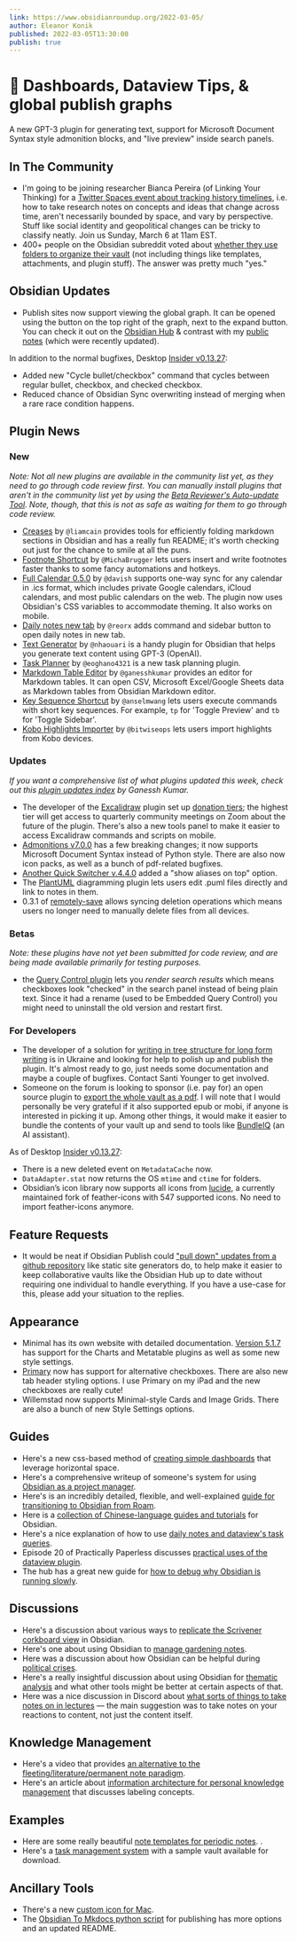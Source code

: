 ```yaml
---
link: https://www.obsidianroundup.org/2022-03-05/
author: Eleanor Konik
published: 2022-03-05T13:30:00
publish: true
---
```


# 🌠 Dashboards, Dataview Tips, & global publish graphs
A new GPT-3 plugin for generating text, support for Microsoft Document Syntax style admonition blocks, and "live preview" inside search panels. 

## In The Community

-   I'm going to be joining researcher Bianca Pereira (of Linking Your Thinking) for a [Twitter Spaces event about tracking history timelines](https://twitter.com/i/spaces/1yoKMWDaaqOJQ), i.e. how to take research notes on concepts and ideas that change across time, aren't necessarily bounded by space, and vary by perspective. Stuff like social identity and geopolitical changes can be tricky to classify neatly. Join us Sunday, March 6 at 11am EST.
-   400+ people on the Obsidian subreddit voted about [whether they use folders to organize their vault](https://www.reddit.com/r/ObsidianMD/comments/t2gk0j/folders_or_no_folders/) (not including things like templates, attachments, and plugin stuff). The answer was pretty much "yes."

## Obsidian Updates

-   Publish sites now support viewing the global graph. It can be opened using the button on the top right of the graph, next to the expand button. You can check it out on the [Obsidian Hub](https://publish.obsidian.md/hub/00+-+Start+here) & contrast with my [public notes](https://publish.obsidian.md/eleanorkonik/) (which were recently updated).

In addition to the normal bugfixes, Desktop [Insider v0.13.27](https://forum.obsidian.md/t/obsidian-release-v0-13-27-insider-build/33223):

-   Added new "Cycle bullet/checkbox" command that cycles between regular bullet, checkbox, and checked checkbox.
-   Reduced chance of Obsidian Sync overwriting instead of merging when a rare race condition happens.

## Plugin News

### New

_Note: Not all new plugins are available in the community list yet, as they need to go through code review first. You can manually install plugins that aren't in the community list yet by using the [Beta Reviewer's Auto-update Tool](https://github.com/TfTHacker/obsidian42-brat). Note, though, that this is not as safe as waiting for them to go through code review._

-   [Creases](https://github.com/liamcain/obsidian-creases) by `@liamcain` provides tools for efficiently folding markdown sections in Obsidian and has a really fun README; it's worth checking out just for the chance to smile at all the puns.
-   [Footnote Shortcut](https://github.com/MichaBrugger/obsidian-footnotes) by `@MichaBrugger` lets users insert and write footnotes faster thanks to some fancy automations and hotkeys.
-   [Full Calendar 0.5.0](https://github.com/davish/obsidian-full-calendar/releases/tag/0.5.1) by `@davish` supports one-way sync for any calendar in .ics format, which includes private Google calendars, iCloud calendars, and most public calendars on the web. The plugin now uses Obsidian's CSS variables to accommodate theming. It also works on mobile.
-   [Daily notes new tab](https://github.com/reorx/obsidian-daily-notes-new-tab) by `@reorx` adds command and sidebar button to open daily notes in new tab.
-   [Text Generator](https://github.com/nhaouari/obsidian-textgenerator-plugin) by `@nhaouari` is a handy plugin for Obsidian that helps you generate text content using GPT-3 (OpenAI).
-   [Task Planner](https://github.com/eoghano4321/TaskPlanner) by `@eoghano4321` is a new task planning plugin.
-   [Markdown Table Editor](https://github.com/ganesshkumar/obsidian-table-editor) by `@ganesshkumar` provides an editor for Markdown tables. It can open CSV, Microsoft Excel/Google Sheets data as Markdown tables from Obsidian Markdown editor.
-   [Key Sequence Shortcut](https://github.com/anselmwang/obsidian-key-sequence-shortcut) by `@anselmwang` lets users execute commands with short key sequences. For example, `tp` for 'Toggle Preview' and `tb` for 'Toggle Sidebar'.
-   [Kobo Highlights Importer](https://github.com/bitwiseops/obsidian-kobo-highlights-import) by `@bitwiseops` lets users import highlights from Kobo devices.

### Updates

_If you want a comprehensive list of what plugins updated this week, check out this [plugin updates index](https://obsidian-plugin-stats.vercel.app/updates) by Ganessh Kumar._

-   The developer of the [Excalidraw](https://github.com/zsviczian/obsidian-excalidraw-plugin/releases) plugin set up [donation tiers](https://ko-fi.com/zsolt); the highest tier will get access to quarterly community meetings on Zoom about the future of the plugin. There's also a new tools panel to make it easier to access Excalidraw commands and scripts on mobile.
-   [Admonitions v7.0.0](https://github.com/valentine195/obsidian-admonition/releases/tag/7.0.0) has a few breaking changes; it now supports Microsoft Document Syntax instead of Python style. There are also now icon packs, as well as a bunch of pdf-related bugfixes.
-   [Another Quick Switcher v.4.4.0](https://github.com/tadashi-aikawa/obsidian-another-quick-switcher/releases/tag/4.4.0) added a "show aliases on top" option.
-   The [PlantUML](https://github.com/joethei/obsidian-plantuml) diagramming plugin lets users edit .puml files directly and link to notes in them.
-   0.3.1 of [remotely-save](https://github.com/fyears/remotely-save) allows syncing deletion operations which means users no longer need to manually delete files from all devices.

### Betas

_Note: these plugins have not yet been submitted for code review, and are being made available primarily for testing purposes._

-   the [Query Control plugin](https://github.com/nothingislost/obsidian-query-control/releases/tag/0.3.0) lets you _render search results_ which means checkboxes look "checked" in the search panel instead of being plain text. Since it had a rename (used to be Embedded Query Control) you might need to uninstall the old version and restart first.

### For Developers

-   The developer of a solution for [writing in tree structure for long form writing](https://forum.obsidian.md/t/writing-in-tree-structure-the-solution-to-long-form-writing-gingko/20727/67) is in Ukraine and looking for help to polish up and publish the plugin. It's almost ready to go, just needs some documentation and maybe a couple of bugfixes. Contact Santi Younger to get involved.
-   Someone on the forum is looking to sponsor (i.e. pay for) an open source plugin to [export the whole vault as a pdf](https://forum.obsidian.md/t/will-pay-for-dev-vault-to-pdf/33335). I will note that I would personally be very grateful if it also supported epub or mobi, if anyone is interested in picking it up. Among other things, it would make it easier to bundle the contents of your vault up and send to tools like [BundleIQ](https://www.bundleiq.com/) (an AI assistant).

As of Desktop [Insider v0.13.27](https://forum.obsidian.md/t/obsidian-release-v0-13-27-insider-build/33223):

-   There is a new deleted event on `MetadataCache` now.
-   `DataAdapter.stat` now returns the OS `mtime` and `ctime` for folders.
-   Obsidian’s icon library now supports all icons from [lucide](https://lucide.dev/), a currently maintained fork of feather-icons with 547 supported icons. No need to import feather-icons anymore.

## Feature Requests

-   It would be neat if Obsidian Publish could ["pull down" updates from a github repository](https://forum.obsidian.md/t/github-webhooks-for-obsidian-publish/33457) like static site generators do, to help make it easier to keep collaborative vaults like the Obsidian Hub up to date without requiring one individual to handle everything. If you have a use-case for this, please add your situation to the replies.

## Appearance

-   Minimal has its own website with detailed documentation. [Version 5.1.7](https://github.com/kepano/obsidian-minimal/releases/tag/5.1.7) has support for the Charts and Metatable plugins as well as some new style settings.
-   [Primary](https://github.com/ceciliamay/obsidianmd-theme-primary/releases/tag/v.1.3.0) now has support for alternative checkboxes. There are also new tab header styling options. I use Primary on my iPad and the new checkboxes are really cute!
-   Willemstad now supports Minimal-style Cards and Image Grids. There are also a bunch of new Style Settings options.

## Guides

-   Here's a new css-based method of [creating simple dashboards](https://tfthacker.medium.com/dashboard-a-simple-organization-and-navigation-method-for-obsidian-vaults-2b1982d023a0) that leverage horizontal space.
-   Here's a comprehensive writeup of someone's system for using [Obsidian as a project manager](https://forum.obsidian.md/t/using-obsidian-at-work-project-manager-project-lead/33137).
-   Here's is an incredibly detailed, flexible, and well-explained [guide for transitioning to Obsidian from Roam](https://denisetodd.medium.com/the-road-from-roam-to-obsidian-f40d2333a676).
-   Here is a [collection of Chinese-language guides and tutorials](https://medium.com/pm%E7%9A%84%E7%94%9F%E7%94%A2%E5%8A%9B%E5%B7%A5%E5%85%B7%E7%AE%B1/obsidian-%E4%BD%BF%E7%94%A8%E6%95%99%E5%AD%B8-%E7%B8%BD%E7%9B%AE%E9%8C%84-%E6%8C%81%E7%BA%8C%E6%9B%B4%E6%96%B0%E4%B8%AD-2d23dce3ef02) for Obsidian.
-   Here's a nice explanation of how to use [daily notes and dataview's task queries](https://www.workings.tools/p/how-i-use-daily-notes-in-obsidian).
-   Episode 20 of Practically Paperless discusses [practical uses of the dataview plugin](https://jamierubin.net/2022/03/01/practically-paperless-with-obsidian-episode-20-experimenting-with-the-dataview-plug-in/).
-   The hub has a great new guide for [how to debug why Obsidian is running slowly](https://publish.obsidian.md/hub/04+-+Guides%2C+Workflows%2C+%26+Courses/Guides/How+to+debug+why+Obsidian+is+running+slowly).

## Discussions

-   Here's a discussion about various ways to [replicate the Scrivener corkboard view](https://www.reddit.com/r/ObsidianMD/comments/t4e2l4/does_anyone_know_how_to_make_a_corkboard/) in Obsidian.
-   Here's one about using Obsidian to [manage gardening notes](https://www.reddit.com/r/ObsidianMD/comments/t1yte6/garden_management_in_obsidian/).
-   Here was a discussion about how Obsidian can be helpful during [political crises](https://www.reddit.com/r/ObsidianMD/comments/t2m3q8/the_prospect_of_being_disconnected_from_the_rest/).
-   Here's a really insightful discussion about using Obsidian for [thematic analysis](https://www.reddit.com/r/ObsidianMD/comments/t3bjuw/using_obsidian_for_thematic_analysis/) and what other tools might be better at certain aspects of that.
-   Here was a nice discussion in Discord about [what sorts of things to take notes on in lectures](https://discord.com/channels/686053708261228577/710585052769157141/949012707993075762) — the main suggestion was to take notes on your reactions to content, not just the content itself.

## Knowledge Management

-   Here's a video that provides [an alternative to the fleeting/literature/permanent note paradigm](https://www.youtube.com/watch?v=t4vKPhjcMZg).
-   Here's an article about [information architecture for personal knowledge management](https://cody-burleson.medium.com/ia-for-pkm-crows-camels-concepts-and-the-cognitive-divide-7523c0bfa5eb) that discusses labeling concepts.

## Examples

-   Here are some really beautiful [note templates for periodic notes](https://github.com/mulfok/periodic-note-templates). .
-   Here's a [task management system](https://www.reddit.com/r/ObsidianMD/comments/t3s8ek/i_turned_my_task_management_system_into_a/) with a sample vault available for download.

## Ancillary Tools

-   There's a new [custom icon for Mac](https://www.reddit.com/r/ObsidianMD/comments/t2zps9/the_app_icon_didnt_fit_my_dock_style_so_i_made_a/).
-   The [Obsidian To Mkdocs python script](https://github.com/Mara-Li/mkdocs_obsidian_publish) for publishing has more options and an updated README.